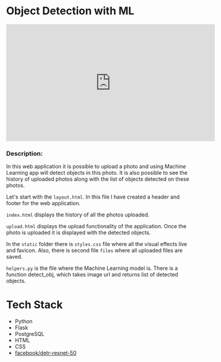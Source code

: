 # Object Detection with ML
<iframe width="560" height="315" src="https://www.youtube.com/embed/8aVP2dt2QuY" title="YouTube video player" frameborder="0" allow="accelerometer; autoplay; clipboard-write; encrypted-media; gyroscope; picture-in-picture" allowfullscreen></iframe>

### Description:
In this web application it is possible to upload a photo and using Machine Learning app will detect objects in this photo. 
It is also possible to see the history of uploaded photos along with the list of objects detected on these photos. 

Let's start with the `layout.html`. In this file I have created a header and footer for the web application. 

`index.html` displays the history of all the photos uploaded. 

`upload.html` displays the upload functionality of the application. Once the photo is uploaded it is displayed with the detected objects. 

In the `static` folder there is `styles.css` file where all the visual effects live and favicon. Also, there is second file `files` where all uploaded files are saved. 

`helpers.py` is the file where the Machine Learning model is. There is a function detect_obj, which takes image url and returns list of detected objects. 


# Tech Stack

- Python
- Flask
- PostgreSQL
- HTML
- CSS
- [facebook/detr-resnet-50](https://huggingface.co/facebook/detr-resnet-50)



